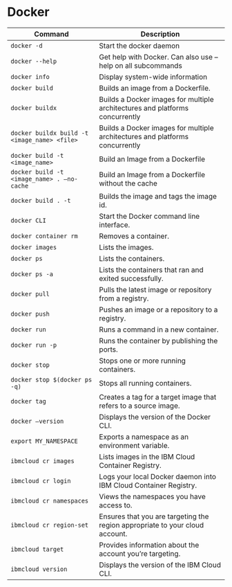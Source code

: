 # Docker 

| **Command** | **Description** |
| --------------|-------------------|
| `docker -d` | Start the docker daemon |
| `docker --help` | Get help with Docker. Can also use –help on all subcommands |
| `docker info` | Display system-wide information |
| `docker build` | Builds an image from a Dockerfile. |
| `docker buildx` | Builds a Docker images for multiple architectures and platforms concurrently |
| `docker buildx build -t <image_name> <file>` | Builds a Docker images for multiple architectures and platforms concurrently |
| `docker build -t <image_name>` | Build an Image from a Dockerfile | 
| `docker build -t <image_name> . –no-cache` | Build an Image from a Dockerfile without the cache |
| `docker build . -t` | Builds the image and tags the image id. |
| `docker CLI` | Start the Docker command line interface. |
| `docker container rm`	| Removes a container. |
| `docker images` |	Lists the images. |
| `docker ps`	| Lists the containers. |
| `docker ps -a`	| Lists the containers that ran and exited successfully. |
| `docker pull`	| Pulls the latest image or repository from a registry. |
| `docker push`	| Pushes an image or a repository to a registry. |
| `docker run`	| Runs a command in a new container. |
| `docker run -p`	| Runs the container by publishing the ports. |
| `docker stop`	| Stops one or more running containers. |
| `docker stop $(docker ps -q)`	| Stops all running containers. |
| `docker tag`	| Creates a tag for a target image that refers to a source image. |
| `docker –version`	| Displays the version of the Docker CLI. |
| `export MY_NAMESPACE`	| Exports a namespace as an environment variable. |
| `ibmcloud cr images`	| Lists images in the IBM Cloud Container Registry. |
| `ibmcloud cr login`	| Logs your local Docker daemon into IBM Cloud Container Registry. |
| `ibmcloud cr namespaces`	| Views the namespaces you have access to. |
| `ibmcloud cr region-set`	| Ensures that you are targeting the region appropriate to your cloud account. |
| `ibmcloud target`	| Provides information about the account you’re targeting. |
| `ibmcloud version` | Displays the version of the IBM Cloud CLI. |
